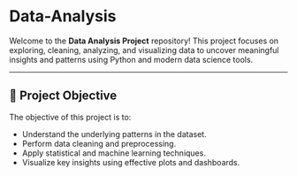 # Data-Analysis

Welcome to the **Data Analysis Project** repository! This project focuses on exploring, cleaning, analyzing, and visualizing data to uncover meaningful insights and patterns using Python and modern data science tools.

---

## 🧠 Project Objective

The objective of this project is to:
- Understand the underlying patterns in the dataset.
- Perform data cleaning and preprocessing.
- Apply statistical and machine learning techniques.
- Visualize key insights using effective plots and dashboards.
